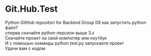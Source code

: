 # Git.Hub.Test
Python GitHub repositori for Backend Group 09
как запустить python файл? \
сперва скачайте python персион выше 3.x \
Скачайте проект на свой компютер или ноутбук  \
И с помошью команды python test.py запускаете проект \
Удачи вам с кодом
